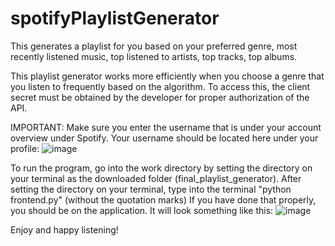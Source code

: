 # spotifyPlaylistGenerator
This generates a playlist for you based on your preferred genre, most recently listened music, top listened to artists, top tracks, top albums. 

This playlist generator works more efficiently when you choose a genre that you listen to frequently based on the algorithm. 
To access this, the client secret must be obtained by the developer for proper authorization of the API.


IMPORTANT: Make sure you enter the username that is under your account overview under Spotify. Your username should be located here under your profile:
![image](https://user-images.githubusercontent.com/97564205/171031982-5efb53e6-6e93-480d-aa7a-54b6b839c81a.png)



To run the program, go into the work directory by setting the directory on your terminal as the downloaded folder (final_playlist_generator).
After setting the directory on your terminal, type into the terminal "python frontend.py" (without the quotation marks)
If you have done that properly, you should be on the application. It will look something like this:
![image](https://user-images.githubusercontent.com/97564205/171032519-267f7d62-1a61-41f5-998d-ce55b52f8918.png)



Enjoy and happy listening!
